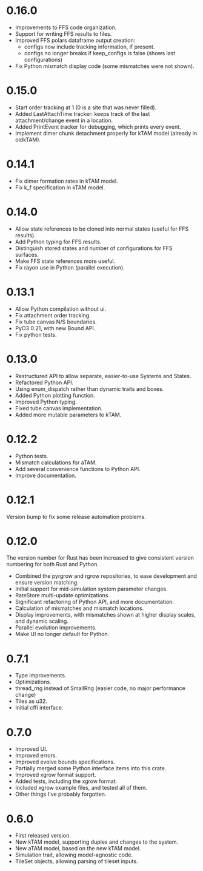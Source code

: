 # 0.16.0

- Improvements to FFS code organization.
- Support for writing FFS results to files.
- Improved FFS polars dataframe output creation:
  - configs now include tracking information, if present.
  - configs no longer breaks if keep_configs is false (shows last configurations)
- Fix Python mismatch display code (some mismatches were not shown).

# 0.15.0

- Start order tracking at 1 (0 is a site that was never filled).
- Added LastAttachTime tracker: keeps track of the last attachment/change event in a location.
- Added PrintEvent tracker for debugging, which prints every event.
- Implement dimer chunk detachment properly for kTAM model (already in oldkTAM).

# 0.14.1

- Fix dimer formation rates in kTAM model.
- Fix k_f specification in kTAM model.

# 0.14.0

- Allow state references to be cloned into normal states (useful for FFS results).
- Add Python typing for FFS results.
- Distinguish stored states and number of configurations for FFS surfaces.
- Make FFS state references more useful.
- Fix rayon use in Python (parallel execution).

# 0.13.1

- Allow Python compilation without ui.
- Fix attachment order tracking.
- Fix tube canvas N/S boundaries.
- PyO3 0.21, with new Bound API.
- Fix python tests.

# 0.13.0

- Restructured API to allow separate, easier-to-use Systems and States.
- Refactored Python API.
- Using enum_dispatch rather than dynamic traits and boxes.
- Added Python plotting function.
- Improved Python typing.
- Fixed tube canvas implementation.
- Added more mutable parameters to kTAM.

# 0.12.2

- Python tests.
- Mismatch calculations for aTAM.
- Add several convenience functions to Python API.
- Improve documentation.

# 0.12.1

Version bump to fix some release automation problems.

# 0.12.0

The version number for Rust has been increased to give consistent version numbering for both Rust and Python.

- Combined the pyrgrow and rgrow repositories, to ease development and ensure version matching.
- Initial support for mid-simulation system parameter changes.
- RateStore multi-update optimizations.
- Significant refactoring of Python API, and more documentation.
- Calculation of mismatches and mismatch locations.
- Display improvements, with mismatches shown at higher display scales, and dynamic scaling.
- Parallel evolution improvements.
- Make UI no longer default for Python.

# 0.7.1

- Type improvements.
- Optimizations. 
- thread_rng instead of SmallRng (easier code, no major performance change)
- Tiles as u32.
- Initial cffi interface.

# 0.7.0

- Improved UI.
- Improved errors.
- Improved evolve bounds specifications.
- Partially merged some Python interface items into this crate.
- Improved xgrow format support.
- Added tests, including the xgrow format.
- Included xgrow example files, and tested all of them.
- Other things I've probably forgotten.

# 0.6.0

- First released version.
- New kTAM model, supporting duples and changes to the system.
- New aTAM model, based on the new kTAM model.
- Simulation trait, allowing model-agnostic code.
- TileSet objects, allowing parsing of tileset inputs.
